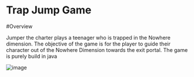 # Trap Jump Game

#Overview

Jumper the charter plays a teenager who is trapped in the Nowhere dimension. The objective of the game is for the player to guide their character out of the Nowhere Dimension towards the exit portal.
The game is purely build in java

![image](https://github.com/Nafis28/termjumper/assets/30291815/fbbb4e2b-669c-4298-9b73-be459a63a8e9)


